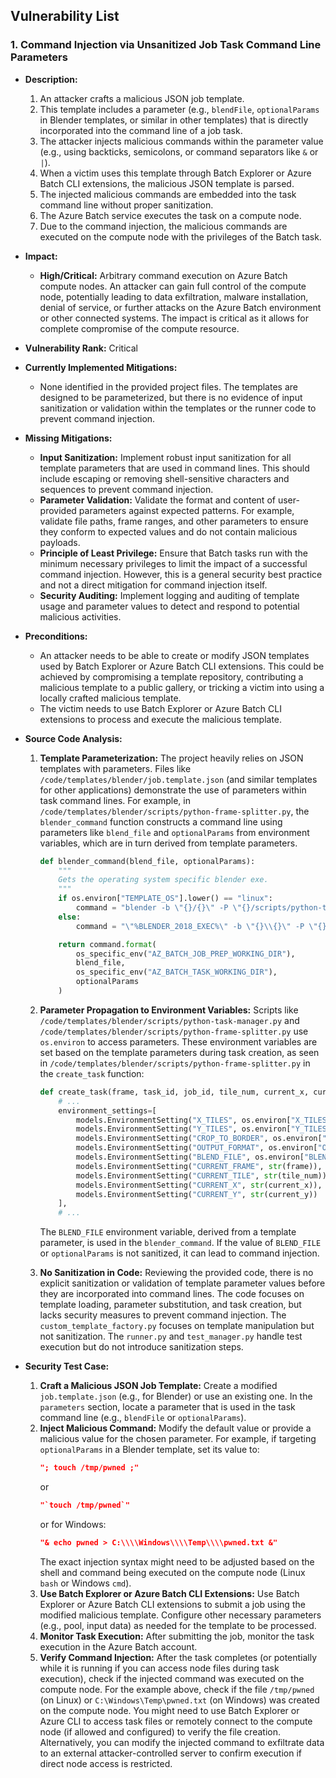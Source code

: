## Vulnerability List

### 1. Command Injection via Unsanitized Job Task Command Line Parameters

*   **Description:**
    1.  An attacker crafts a malicious JSON job template.
    2.  This template includes a parameter (e.g., `blendFile`, `optionalParams` in Blender templates, or similar in other templates) that is directly incorporated into the command line of a job task.
    3.  The attacker injects malicious commands within the parameter value (e.g., using backticks, semicolons, or command separators like `&` or `|`).
    4.  When a victim uses this template through Batch Explorer or Azure Batch CLI extensions, the malicious JSON template is parsed.
    5.  The injected malicious commands are embedded into the task command line without proper sanitization.
    6.  The Azure Batch service executes the task on a compute node.
    7.  Due to the command injection, the malicious commands are executed on the compute node with the privileges of the Batch task.

*   **Impact:**
    *   **High/Critical:** Arbitrary command execution on Azure Batch compute nodes. An attacker can gain full control of the compute node, potentially leading to data exfiltration, malware installation, denial of service, or further attacks on the Azure Batch environment or other connected systems. The impact is critical as it allows for complete compromise of the compute resource.

*   **Vulnerability Rank:** Critical

*   **Currently Implemented Mitigations:**
    *   None identified in the provided project files. The templates are designed to be parameterized, but there is no evidence of input sanitization or validation within the templates or the runner code to prevent command injection.

*   **Missing Mitigations:**
    *   **Input Sanitization:** Implement robust input sanitization for all template parameters that are used in command lines. This should include escaping or removing shell-sensitive characters and sequences to prevent command injection.
    *   **Parameter Validation:** Validate the format and content of user-provided parameters against expected patterns. For example, validate file paths, frame ranges, and other parameters to ensure they conform to expected values and do not contain malicious payloads.
    *   **Principle of Least Privilege:** Ensure that Batch tasks run with the minimum necessary privileges to limit the impact of a successful command injection. However, this is a general security best practice and not a direct mitigation for command injection itself.
    *   **Security Auditing:** Implement logging and auditing of template usage and parameter values to detect and respond to potential malicious activities.

*   **Preconditions:**
    *   An attacker needs to be able to create or modify JSON templates used by Batch Explorer or Azure Batch CLI extensions. This could be achieved by compromising a template repository, contributing a malicious template to a public gallery, or tricking a victim into using a locally crafted malicious template.
    *   The victim needs to use Batch Explorer or Azure Batch CLI extensions to process and execute the malicious template.

*   **Source Code Analysis:**

    1.  **Template Parameterization:** The project heavily relies on JSON templates with parameters. Files like `/code/templates/blender/job.template.json` (and similar templates for other applications) demonstrate the use of parameters within task command lines. For example, in `/code/templates/blender/scripts/python-frame-splitter.py`, the `blender_command` function constructs a command line using parameters like `blend_file` and `optionalParams` from environment variables, which are in turn derived from template parameters.

        ```python
        def blender_command(blend_file, optionalParams):
            """
            Gets the operating system specific blender exe.
            """
            if os.environ["TEMPLATE_OS"].lower() == "linux":
                command = "blender -b \"{}/{}\" -P \"{}/scripts/python-task-manager.py\" -y -t 0 {}"
            else:
                command = "\"%BLENDER_2018_EXEC%\" -b \"{}\\{}\" -P \"{}\\scripts\\python-task-manager.py\" -y -t 0 {}"

            return command.format(
                os_specific_env("AZ_BATCH_JOB_PREP_WORKING_DIR"),
                blend_file,
                os_specific_env("AZ_BATCH_TASK_WORKING_DIR"),
                optionalParams
            )
        ```

    2.  **Parameter Propagation to Environment Variables:** Scripts like `/code/templates/blender/scripts/python-task-manager.py` and `/code/templates/blender/scripts/python-frame-splitter.py` use `os.environ` to access parameters. These environment variables are set based on the template parameters during task creation, as seen in `/code/templates/blender/scripts/python-frame-splitter.py` in the `create_task` function:

        ```python
        def create_task(frame, task_id, job_id, tile_num, current_x, current_y):
            # ...
            environment_settings=[
                models.EnvironmentSetting("X_TILES", os.environ["X_TILES"]),
                models.EnvironmentSetting("Y_TILES", os.environ["Y_TILES"]),
                models.EnvironmentSetting("CROP_TO_BORDER", os.environ["CROP_TO_BORDER"]),
                models.EnvironmentSetting("OUTPUT_FORMAT", os.environ["OUTPUT_FORMAT"]),
                models.EnvironmentSetting("BLEND_FILE", os.environ["BLEND_FILE"]), # Parameter from template
                models.EnvironmentSetting("CURRENT_FRAME", str(frame)),
                models.EnvironmentSetting("CURRENT_TILE", str(tile_num)),
                models.EnvironmentSetting("CURRENT_X", str(current_x)),
                models.EnvironmentSetting("CURRENT_Y", str(current_y))
            ],
            # ...
        ```
        The `BLEND_FILE` environment variable, derived from a template parameter, is used in the `blender_command`. If the value of `BLEND_FILE` or `optionalParams` is not sanitized, it can lead to command injection.

    3.  **No Sanitization in Code:** Reviewing the provided code, there is no explicit sanitization or validation of template parameter values before they are incorporated into command lines. The code focuses on template loading, parameter substitution, and task creation, but lacks security measures to prevent command injection. The `custom_template_factory.py` focuses on template manipulation but not sanitization. The `runner.py` and `test_manager.py` handle test execution but do not introduce sanitization steps.

*   **Security Test Case:**

    1.  **Craft a Malicious JSON Job Template:** Create a modified `job.template.json` (e.g., for Blender) or use an existing one. In the `parameters` section, locate a parameter that is used in the task command line (e.g., `blendFile` or `optionalParams`).
    2.  **Inject Malicious Command:** Modify the default value or provide a malicious value for the chosen parameter. For example, if targeting `optionalParams` in a Blender template, set its value to:
        ```json
        "; touch /tmp/pwned ;"
        ```
        or
        ```json
        "`touch /tmp/pwned`"
        ```
        or for Windows:
        ```json
        "& echo pwned > C:\\\\Windows\\\\Temp\\\\pwned.txt &"
        ```
        The exact injection syntax might need to be adjusted based on the shell and command being executed on the compute node (Linux `bash` or Windows `cmd`).
    3.  **Use Batch Explorer or Azure Batch CLI Extensions:** Use Batch Explorer or Azure Batch CLI extensions to submit a job using the modified malicious template. Configure other necessary parameters (e.g., pool, input data) as needed for the template to be processed.
    4.  **Monitor Task Execution:** After submitting the job, monitor the task execution in the Azure Batch account.
    5.  **Verify Command Injection:** After the task completes (or potentially while it is running if you can access node files during task execution), check if the injected command was executed on the compute node. For the example above, check if the file `/tmp/pwned` (on Linux) or `C:\Windows\Temp\pwned.txt` (on Windows) was created on the compute node. You might need to use Batch Explorer or Azure CLI to access task files or remotely connect to the compute node (if allowed and configured) to verify the file creation. Alternatively, you can modify the injected command to exfiltrate data to an external attacker-controlled server to confirm execution if direct node access is restricted.